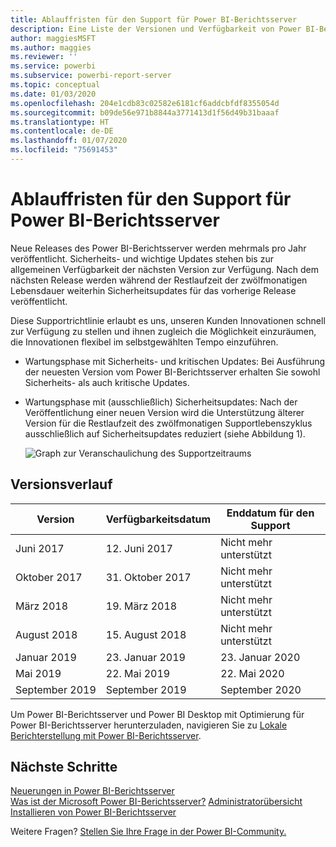 ```yaml
---
title: Ablauffristen für den Support für Power BI-Berichtsserver
description: Eine Liste der Versionen und Verfügbarkeit von Power BI-Berichtsserver.
author: maggiesMSFT
ms.author: maggies
ms.reviewer: ''
ms.service: powerbi
ms.subservice: powerbi-report-server
ms.topic: conceptual
ms.date: 01/03/2020
ms.openlocfilehash: 204e1cdb83c02582e6181cf6addcbfdf8355054d
ms.sourcegitcommit: b09de56e971b8844a3771413d1f56d49b31baaaf
ms.translationtype: HT
ms.contentlocale: de-DE
ms.lasthandoff: 01/07/2020
ms.locfileid: "75691453"
---
```

# <a name="support-timeline-for-power-bi-report-server"></a>Ablauffristen für den Support für Power BI-Berichtsserver

Neue Releases des Power BI-Berichtsserver werden mehrmals pro Jahr veröffentlicht. Sicherheits- und wichtige Updates stehen bis zur allgemeinen Verfügbarkeit der nächsten Version zur Verfügung. Nach dem nächsten Release werden während der Restlaufzeit der zwölfmonatigen Lebensdauer weiterhin Sicherheitsupdates für das vorherige Release veröffentlicht.

Diese Supportrichtlinie erlaubt es uns, unseren Kunden Innovationen schnell zur Verfügung zu stellen und ihnen zugleich die Möglichkeit einzuräumen, die Innovationen flexibel im selbstgewählten Tempo einzuführen.

* Wartungsphase mit Sicherheits- und kritischen Updates: Bei Ausführung der neuesten Version vom Power BI-Berichtsserver erhalten Sie sowohl Sicherheits- als auch kritische Updates.
* Wartungsphase mit (ausschließlich) Sicherheitsupdates: Nach der Veröffentlichung einer neuen Version wird die Unterstützung älterer Version für die Restlaufzeit des zwölfmonatigen Supportlebenszyklus ausschließlich auf Sicherheitsupdates reduziert (siehe Abbildung 1).

    ![Graph zur Veranschaulichung des Supportzeitraums](media/support-timeline/report-server-support-timeline-overall.png)

## <a name="version-history"></a>Versionsverlauf

| **Version** | **Verfügbarkeitsdatum** | **Enddatum für den Support** |
| --- | --- | --- |
| Juni 2017 |12. Juni 2017 |Nicht mehr unterstützt |
| Oktober 2017 |31. Oktober 2017 | Nicht mehr unterstützt |
| März 2018 | 19. März 2018 | Nicht mehr unterstützt |
| August 2018 | 15. August 2018 | Nicht mehr unterstützt |
| Januar 2019 | 23. Januar 2019 | 23. Januar 2020 |
| Mai 2019 | 22. Mai 2019 | 22. Mai 2020 |
| September 2019 | September 2019 | September 2020 

Um Power BI-Berichtsserver und Power BI Desktop mit Optimierung für Power BI-Berichtsserver herunterzuladen, navigieren Sie zu [Lokale Berichterstellung mit Power BI-Berichtsserver](https://powerbi.microsoft.com/report-server/).

## <a name="next-steps"></a>Nächste Schritte
[Neuerungen in Power BI-Berichtsserver](whats-new.md)  
[Was ist der Microsoft Power BI-Berichtsserver?](get-started.md)
[Administratorübersicht](admin-handbook-overview.md)  
[Installieren von Power BI-Berichtsserver](install-report-server.md)  

Weitere Fragen? [Stellen Sie Ihre Frage in der Power BI-Community.](https://community.powerbi.com/)